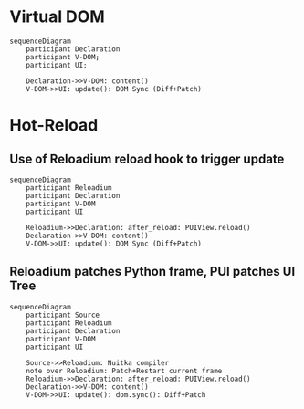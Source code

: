 # Virtual DOM
```mermaid
sequenceDiagram
    participant Declaration
    participant V-DOM;
    participant UI;

    Declaration->>V-DOM: content()
    V-DOM->>UI: update(): DOM Sync (Diff+Patch)
```

# Hot-Reload
## Use of Reloadium reload hook to trigger update
```mermaid
sequenceDiagram
    participant Reloadium
    participant Declaration
    participant V-DOM
    participant UI

    Reloadium->>Declaration: after_reload: PUIView.reload()
    Declaration->>V-DOM: content()
    V-DOM->>UI: update(): DOM Sync (Diff+Patch)
```

## Reloadium patches Python frame, PUI patches UI Tree
```mermaid
sequenceDiagram
    participant Source
    participant Reloadium
    participant Declaration
    participant V-DOM
    participant UI

    Source->>Reloadium: Nuitka compiler
    note over Reloadium: Patch+Restart current frame
    Reloadium->>Declaration: after_reload: PUIView.reload()
    Declaration->>V-DOM: content()
    V-DOM->>UI: update(): dom.sync(): Diff+Patch
```
